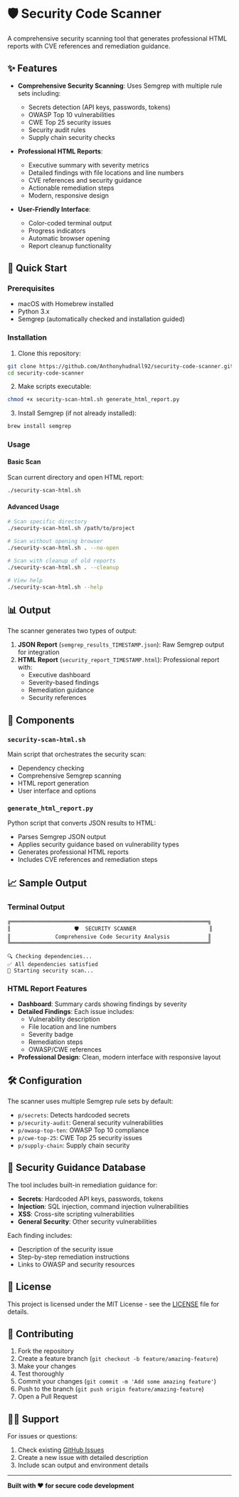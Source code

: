# 🛡️ Security Code Scanner

A comprehensive security scanning tool that generates professional HTML reports with CVE references and remediation guidance.

## ✨ Features

- **Comprehensive Security Scanning**: Uses Semgrep with multiple rule sets including:
  - Secrets detection (API keys, passwords, tokens)
  - OWASP Top 10 vulnerabilities
  - CWE Top 25 security issues
  - Security audit rules
  - Supply chain security checks

- **Professional HTML Reports**: 
  - Executive summary with severity metrics
  - Detailed findings with file locations and line numbers
  - CVE references and security guidance
  - Actionable remediation steps
  - Modern, responsive design

- **User-Friendly Interface**:
  - Color-coded terminal output
  - Progress indicators
  - Automatic browser opening
  - Report cleanup functionality

## 🚀 Quick Start

### Prerequisites

- macOS with Homebrew installed
- Python 3.x
- Semgrep (automatically checked and installation guided)

### Installation

1. Clone this repository:
```bash
git clone https://github.com/Anthonyhudnall92/security-code-scanner.git
cd security-code-scanner
```

2. Make scripts executable:
```bash
chmod +x security-scan-html.sh generate_html_report.py
```

3. Install Semgrep (if not already installed):
```bash
brew install semgrep
```

### Usage

#### Basic Scan
Scan current directory and open HTML report:
```bash
./security-scan-html.sh
```

#### Advanced Usage
```bash
# Scan specific directory
./security-scan-html.sh /path/to/project

# Scan without opening browser
./security-scan-html.sh . --no-open

# Scan with cleanup of old reports
./security-scan-html.sh . --cleanup

# View help
./security-scan-html.sh --help
```

## 📊 Output

The scanner generates two types of output:

1. **JSON Report** (`semgrep_results_TIMESTAMP.json`): Raw Semgrep output for integration
2. **HTML Report** (`security_report_TIMESTAMP.html`): Professional report with:
   - Executive dashboard
   - Severity-based findings
   - Remediation guidance
   - Security references

## 🔧 Components

### `security-scan-html.sh`
Main script that orchestrates the security scan:
- Dependency checking
- Comprehensive Semgrep scanning
- HTML report generation
- User interface and options

### `generate_html_report.py`
Python script that converts JSON results to HTML:
- Parses Semgrep JSON output
- Applies security guidance based on vulnerability types
- Generates professional HTML reports
- Includes CVE references and remediation steps

## 📈 Sample Output

### Terminal Output
```
╔══════════════════════════════════════════════════════════════╗
║                    🛡️  SECURITY SCANNER                       ║
║              Comprehensive Code Security Analysis            ║
╚══════════════════════════════════════════════════════════════╝

🔍 Checking dependencies...
✅ All dependencies satisfied
🚀 Starting security scan...
```

### HTML Report Features
- **Dashboard**: Summary cards showing findings by severity
- **Detailed Findings**: Each issue includes:
  - Vulnerability description
  - File location and line numbers
  - Severity badge
  - Remediation steps
  - OWASP/CWE references
- **Professional Design**: Clean, modern interface with responsive layout

## 🛠️ Configuration

The scanner uses multiple Semgrep rule sets by default:
- `p/secrets`: Detects hardcoded secrets
- `p/security-audit`: General security vulnerabilities
- `p/owasp-top-ten`: OWASP Top 10 compliance
- `p/cwe-top-25`: CWE Top 25 security issues
- `p/supply-chain`: Supply chain security

## 📝 Security Guidance Database

The tool includes built-in remediation guidance for:
- **Secrets**: Hardcoded API keys, passwords, tokens
- **Injection**: SQL injection, command injection vulnerabilities
- **XSS**: Cross-site scripting vulnerabilities
- **General Security**: Other security vulnerabilities

Each finding includes:
- Description of the security issue
- Step-by-step remediation instructions
- Links to OWASP and security resources

## 📄 License

This project is licensed under the MIT License - see the [LICENSE](LICENSE) file for details.

## 🤝 Contributing

1. Fork the repository
2. Create a feature branch (`git checkout -b feature/amazing-feature`)
3. Make your changes
4. Test thoroughly
5. Commit your changes (`git commit -m 'Add some amazing feature'`)
6. Push to the branch (`git push origin feature/amazing-feature`)
7. Open a Pull Request

## 🙋‍♂️ Support

For issues or questions:
1. Check existing [GitHub Issues](https://github.com/Anthonyhudnall92/security-code-scanner/issues)
2. Create a new issue with detailed description
3. Include scan output and environment details

---

**Built with ❤️ for secure code development**
